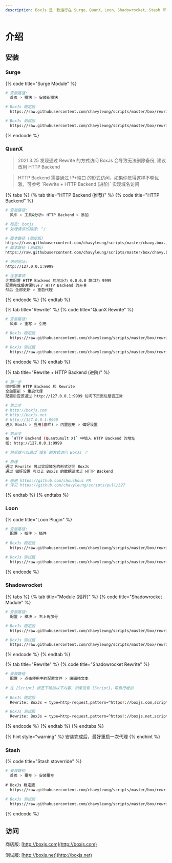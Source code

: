 ```yaml
---
description: BoxJs 是一款运行在 Surge、QuanX、Loon、Shadowrocket、Stash 环境下的脚本！
---
```


# 介绍

## 安装

### Surge

{% code title="Surge Module" %}
```bash
# 安装路径: 
 ​ 首页 > 模块 > 安装新模块

# BoxJs 稳定版
  https://raw.githubusercontent.com/chavyleung/scripts/master/box/rewrite/boxjs.rewrite.surge.sgmodule

# BoxJs 测试版
  https://raw.githubusercontent.com/chavyleung/scripts/master/box/rewrite/boxjs.rewrite.surge.tf.sgmodule

```
{% endcode %}

### QuanX

> 2021.3.25 发现通过 Rewrite 的方式访问 BoxJs 会导致无法删除备份, 建议改用 HTTP Backend&#x20;

> HTTP Backend 需要通过 IP+端口 的形式访问，如果你觉得这样不够优雅，可参考 \`Rewrite + HTTP Backend (进阶)\` 实现域名访问

{% tabs %}
{% tab title="HTTP Backend (推荐)" %}
{% code title="HTTP Backend" %}
```bash
# 安装路径: 
 ​ 风车 > 工具&分析> HTTP Backend > 添加

# 标签: boxjs
# 处理请求的路径: ^/

# 脚本路径 (稳定版)
https://raw.githubusercontent.com/chavyleung/scripts/master/chavy.box.js
# 脚本路径 (测试版)
https://raw.githubusercontent.com/chavyleung/scripts/master/box/chavy.boxjs.js

# 访问地址:
http://127.0.0.1:9999

# 注意事项
注意配置 HTTP Backend 的地址为 0.0.0.0 端口为 9999
配置完成后确保打开了 HTTP Backend 的开关
然后 全部更新 > 重启代理
```
{% endcode %}
{% endtab %}

{% tab title="Rewrite" %}
{% code title="QuanX Rewrite" %}
```bash
# 安装路径: 
 ​ 风车 > 重写 > 引用

# BoxJs 稳定版
  https://raw.githubusercontent.com/chavyleung/scripts/master/box/rewrite/boxjs.rewrite.quanx.conf

# BoxJs 测试版
  https://raw.githubusercontent.com/chavyleung/scripts/master/box/rewrite/boxjs.rewrite.quanx.tf.conf

```
{% endcode %}
{% endtab %}

{% tab title="Rewrite + HTTP Backend (进阶)" %}
```bash
# 第一步
同时配置 HTTP Backend 和 Rewrite 
全部更新 > 重启代理
配置后应该通过 http://127.0.0.1:9999 访问下页面后是否正常

# 第二步
# http://boxjs.com
# http://boxjs.net 
# http://127.0.0.1:9999
进入 BoxJs > 应用(底栏) > 内置应用 > 偏好设置

# 第三步
在 `HTTP Backend (Quantumult X)` 中填入 HTTP Backend 的地址
如: http://127.0.0.1:9999

# 然后就可以通过`域名`的方式访问 BoxJs 了

# 原理
通过 Rewrite 可以实现域名的形式访问 BoxJs
通过 偏好设置 可以让 BoxJs 的数据请求走 HTTP Backend

# 感谢 https://github.com/chouchoui PR
# 详见 https://github.com/chavyleung/scripts/pull/327

```
{% endtab %}
{% endtabs %}

### Loon

{% code title="Loon Plugin" %}
```bash
# 安装路径: 
 ​ 配置 > 插件 > 插件
 
# BoxJs 稳定版
 ​ https://raw.githubusercontent.com/chavyleung/scripts/master/box/rewrite/boxjs.rewrite.loon.plugin

# BoxJs 测试版
  https://raw.githubusercontent.com/chavyleung/scripts/master/box/rewrite/boxjs.rewrite.loon.tf.plugin

```
{% endcode %}

### Shadowrocket

{% tabs %}
{% tab title="Module (推荐)" %}
{% code title="Shadowrocket Module" %}
```bash
# 安装路径: 
 ​ 配置 > 模块 > 右上角加号

# BoxJs 稳定版
  https://raw.githubusercontent.com/chavyleung/scripts/master/box/rewrite/boxjs.rewrite.surge.sgmodule

# BoxJs 测试版
  https://raw.githubusercontent.com/chavyleung/scripts/master/box/rewrite/boxjs.rewrite.surge.tf.sgmodule

```
{% endcode %}
{% endtab %}

{% tab title="Rewrite" %}
{% code title="Shadowrocket Rewrite" %}
```bash
# 安装路径
  配置 > 点击使用中的配置文件 > 编辑纯文本
  
# 在 [Script] 标签下增加以下内容，如果没有 [Script]，可自行增加
  
# BoxJs 稳定版
  Rewrite: BoxJs = type=http-request,pattern=^https?://boxjs.com,script-path=https://raw.githubusercontent.com/chavyleung/scripts/master/chavy.box.js, requires-body=true, timeout=120

# BoxJs 测试版
  Rewrite: BoxJs = type=http-request,pattern=^https?://boxjs.net,script-path=https://raw.githubusercontent.com/chavyleung/scripts/master/box/chavy.boxjs.js, requires-body=true, timeout=120

```
{% endcode %}
{% endtab %}
{% endtabs %}

{% hint style="warning" %}
&#x20;安装完成后，最好重启一次代理&#x20;
{% endhint %}

### Stash

{% code title="Stash stoverride" %}
```bash
# 安装路径
  首页 > 覆写 > 安装覆写
  
​# BoxJs 稳定版
  https://raw.githubusercontent.com/chavyleung/scripts/master/box/rewrite/boxjs.rewrite.stash.stoverride

# BoxJs 测试版
  https://raw.githubusercontent.com/chavyleung/scripts/master/box/rewrite/boxjs.rewrite.stash.tf.stoverride

```
{% endcode %}

## 访问

商店版: [http://boxjs.com](http://boxjs.com)

测试版: [http://boxjs.net](http://boxjs.net)
